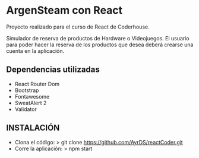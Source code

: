 # ArgenSteam con React

Proyecto realizado para el curso de React de Coderhouse.

Simulador de reserva de productos de Hardware o Videojuegos. El usuario para poder hacer la reserva de los productos que desea deberá crearse una cuenta en la aplicación. 

## Dependencias utilizadas
- React Router Dom
- Bootstrap
- Fontawesome
- SweatAlert 2
- Validator

## INSTALACIÓN
- Clona el código: > git clone https://github.com/AyrDS/reactCoder.git
- Corre la aplicación: > npm start